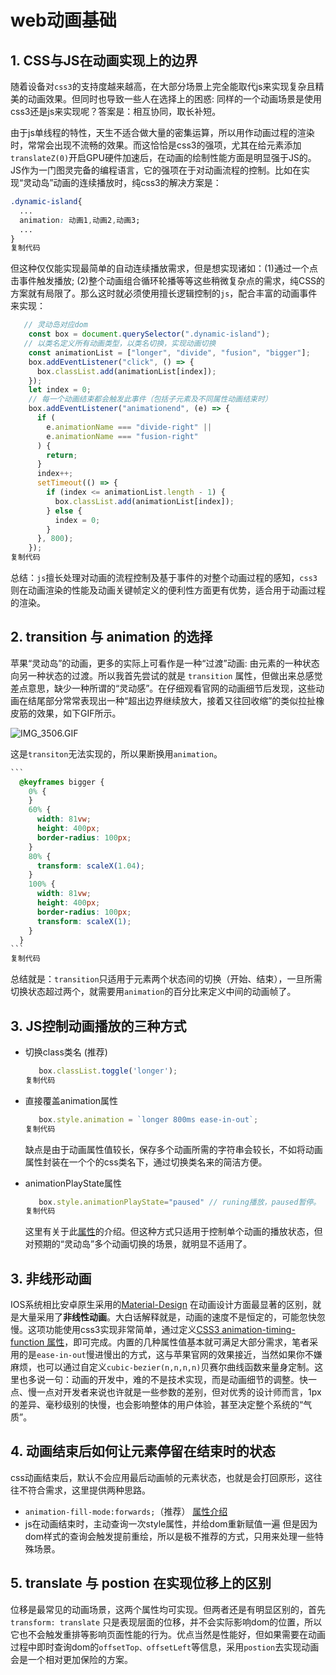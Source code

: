 # web动画基础

## 1. CSS与JS在动画实现上的边界

随着设备对`css3`的支持度越来越高，在大部分场景上完全能取代js来实现复杂且精美的动画效果。但同时也导致一些人在选择上的困惑: 同样的一个动画场景是使用css3还是js来实现呢？答案是：相互协同，取长补短。

由于js单线程的特性，天生不适合做大量的密集运算，所以用作动画过程的渲染时，常常会出现不流畅的效果。而这恰恰是css3的强项，尤其在给元素添加`translateZ(0)`开启GPU硬件加速后，在动画的绘制性能方面是明显强于JS的。JS作为一门图灵完备的编程语言，它的强项在于对动画流程的控制。比如在实现“灵动岛”动画的连续播放时，纯css3的解决方案是：

```css
.dynamic-island{
  ...  
  animation: 动画1,动画2,动画3;
  ...
}
复制代码
```

但这种仅仅能实现最简单的自动连续播放需求，但是想实现诸如：(1)通过一个点击事件触发播放; (2)整个动画组合循环轮播等等这些稍微复杂点的需求，纯CSS的方案就有局限了。那么这时就必须使用擅长逻辑控制的`js`，配合丰富的动画事件来实现：

```js
   // 灵动岛对应dom
    const box = document.querySelector(".dynamic-island");
   // 以类名定义所有动画类型，以类名切换，实现动画切换   
    const animationList = ["longer", "divide", "fusion", "bigger"];
    box.addEventListener("click", () => {
      box.classList.add(animationList[index]);
    });
    let index = 0;
    // 每一个动画结束都会触发此事件（包括子元素及不同属性动画结束时）
    box.addEventListener("animationend", (e) => {
      if (
        e.animationName === "divide-right" ||
        e.animationName === "fusion-right"
      ) {
        return;
      }
      index++;
      setTimeout(() => {
        if (index <= animationList.length - 1) {
          box.classList.add(animationList[index]);
        } else {
          index = 0;
        }
      }, 800);
    });
复制代码
```

总结：`js`擅长处理对动画的流程控制及基于事件的对整个动画过程的感知，`css3`则在动画渲染的性能及动画关键帧定义的便利性方面更有优势，适合用于动画过程的渲染。

## 2. transition 与 animation 的选择

苹果“灵动岛”的动画，更多的实际上可看作是一种“过渡”动画: 由元素的一种状态向另一种状态的过渡。所以我首先尝试的就是 `transition` 属性，但做出来总感觉差点意思，缺少一种所谓的“灵动感”。在仔细观看官网的动画细节后发现，这些动画在结尾部分常常表现出一种“超出边界继续放大，接着又往回收缩”的类似拉扯橡皮筋的效果，如下GIF所示。

![IMG_3506.GIF](https://p1-juejin.byteimg.com/tos-cn-i-k3u1fbpfcp/b5291529bae54aa68c826764d327082c~tplv-k3u1fbpfcp-zoom-in-crop-mark:4536:0:0:0.image?)

这是`transiton`无法实现的，所以果断换用`animation`。

~~~css
```
  @keyframes bigger {
    0% {
    }
    60% {
      width: 81vw;
      height: 400px;
      border-radius: 100px;
    }
    80% {
      transform: scaleX(1.04);
    }
    100% {
      width: 81vw;
      height: 400px;
      border-radius: 100px;
      transform: scaleX(1);
    }
  }
```
复制代码
~~~

总结就是：`transition`只适用于元素两个状态间的切换（开始、结束），一旦所需切换状态超过两个，就需要用`animation`的百分比来定义中间的动画帧了。

## 3. JS控制动画播放的三种方式

- 切换class类名 (推荐)

  ```js
     box.classList.toggle('longer');
  复制代码
  ```

- 直接覆盖animation属性

  ```js
     box.style.animation = `longer 800ms ease-in-out`; 
  复制代码
  ```

  缺点是由于动画属性值较长，保存多个动画所需的字符串会较长，不如将动画属性封装在一个个的css类名下，通过切换类名来的简洁方便。

- animationPlayState属性

  ```js
     box.style.animationPlayState="paused" // runing播放，paused暂停。
  复制代码
  ```

  这里有关于此[属性](https://link.juejin.cn?target=https%3A%2F%2Fwww.runoob.com%2Fcssref%2Fcss3-pr-animation-play-state.html)的介绍。但这种方式只适用于控制单个动画的播放状态，但对预期的“灵动岛”多个动画切换的场景，就明显不适用了。

## 3. 非线形动画

IOS系统相比安卓原生采用的[Material-Design](https://link.juejin.cn?target=https%3A%2F%2Fmuse-ui.org%2F%23%2Fzh-CN%2Fpopover) 在动画设计方面最显著的区别，就是大量采用了**非线性动画**。大白话解释就是，动画的速度不是恒定的，可能忽快忽慢。这项功能使用css3实现非常简单，通过定义[CSS3 animation-timing-function 属性](https://link.juejin.cn?target=https%3A%2F%2Fwww.runoob.com%2Fcssref%2Fcss3-pr-animation-timing-function.html)，即可完成。内置的几种属性值基本就可满足大部分需求，笔者采用的是`ease-in-out`慢进慢出的方式，这与苹果官网的效果接近，当然如果你不嫌麻烦，也可以通过自定义`cubic-bezier(n,n,n,n)`贝赛尔曲线函数来量身定制。这里也多说一句：动画的开发中，难的不是技术实现，而是动画细节的调整。快一点、慢一点对开发者来说也许就是一些参数的差别，但对优秀的设计师而言，1px的差异、毫秒级别的快慢，也会影响整体的用户体验，甚至决定整个系统的“气质”。

## 4. 动画结束后如何让元素停留在结束时的状态

css动画结束后，默认不会应用最后动画帧的元素状态，也就是会打回原形，这往往不符合需求，这里提供两种思路。

- `animation-fill-mode:forwards;`（推荐） [属性介绍](https://link.juejin.cn?target=https%3A%2F%2Fwww.runoob.com%2Fcssref%2Fcss3-pr-animation-fill-mode.html)
- js在动画结束时，主动查询一次style属性，并给dom重新赋值一遍 但是因为dom样式的查询会触发提前重绘，所以是极不推荐的方式，只用来处理一些特殊场景。

## 5. translate 与 postion 在实现位移上的区别

位移是最常见的动画场景，这两个属性均可实现。但两者还是有明显区别的，首先`transform: translate` 只是表现层面的位移，并不会实际影响dom的位置，所以它也不会触发重排等影响页面性能的行为。优点当然是性能好，但如果需要在动画过程中即时查询dom的`offsetTop、offsetLeft`等信息，采用`postion`去实现动画会是一个相对更加保险的方案。

# 

